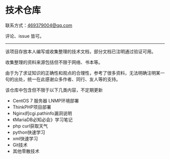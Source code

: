 # 技术仓库

联系方式：469379004@qq.com

评论、issue 皆可。

----------------------

该项目存放本人编写或收集整理的技术文档，部分文档已注明通过验证可用。

收集整理的资料来源包括但不限于网络、书本等。

由于为了求证知识的正确性和观点的合理性，参考了很多资料，无法明确注明某一句的出处，统一在此感谢众多作者、同行、友人等的支持。

该仓库中包含但不限于以下几类内容，不定期更新

- CentOS 7 服务器 LNMP环境部署
- ThinkPHP项目部署
- Nginx的cgi.pathinfo漏洞说明
- 《MariaDB必知必会》学习笔记
- php curl获取天气
- python快速学习
- xml快速学习
- Git技术
- 其他零散技术